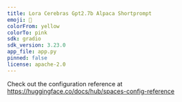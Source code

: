 ```yaml
---
title: Lora Cerebras Gpt2.7b Alpaca Shortprompt
emoji: 🐨
colorFrom: yellow
colorTo: pink
sdk: gradio
sdk_version: 3.23.0
app_file: app.py
pinned: false
license: apache-2.0
---
```


Check out the configuration reference at https://huggingface.co/docs/hub/spaces-config-reference
